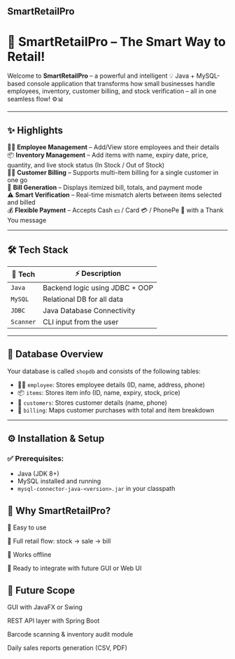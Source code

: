 ## SmartRetailPro

# 🛒 SmartRetailPro – The Smart Way to Retail!

Welcome to **SmartRetailPro** – a powerful and intelligent 💡 Java + MySQL-based console application that transforms how small businesses handle employees, inventory, customer billing, and stock verification – all in one seamless flow! ⚙️📊

---

## ✨ Highlights

🧑‍💼 **Employee Management** – Add/View store employees and their details  
📦 **Inventory Management** – Add items with name, expiry date, price, quantity, and live stock status (In Stock / Out of Stock)  
🧑‍🛍️ **Customer Billing** – Supports multi-item billing for a single customer in one go  
🧾 **Bill Generation** – Displays itemized bill, totals, and payment mode  
⚠️ **Smart Verification** – Real-time mismatch alerts between items selected and billed  
💰 **Flexible Payment** – Accepts Cash 💵 / Card 💳 / PhonePe 📱 with a Thank You message  

---

## 🛠️ Tech Stack

| 🔧 Tech         | ⚡ Description             |
|-----------------|----------------------------|
| `Java`          | Backend logic using JDBC + OOP |
| `MySQL`         | Relational DB for all data |
| `JDBC`          | Java Database Connectivity |
| `Scanner`       | CLI input from the user    |

---

## 📂 Database Overview

Your database is called `shopdb` and consists of the following tables:

- 👨‍💼 `employee`: Stores employee details (ID, name, address, phone)
- 📦 `items`: Stores item info (ID, name, expiry, stock, price)
- 👤 `customers`: Stores customer details (name, phone)
- 🧾 `billing`: Maps customer purchases with total and item breakdown

---

## ⚙️ Installation & Setup

### ✅ Prerequisites:
- Java (JDK 8+)
- MySQL installed and running
- `mysql-connector-java-<version>.jar` in your classpath

## 🌟 Why SmartRetailPro?
🔹 Easy to use

🔹 Full retail flow: stock → sale → bill

🔹 Works offline

🔹 Ready to integrate with future GUI or Web UI

## 📌 Future Scope

GUI with JavaFX or Swing

REST API layer with Spring Boot

Barcode scanning & inventory audit module

Daily sales reports generation (CSV, PDF)
